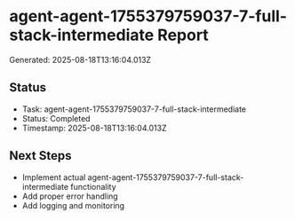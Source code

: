 # agent-agent-1755379759037-7-full-stack-intermediate Report

Generated: 2025-08-18T13:16:04.013Z

## Status
- Task: agent-agent-1755379759037-7-full-stack-intermediate
- Status: Completed
- Timestamp: 2025-08-18T13:16:04.013Z

## Next Steps
- Implement actual agent-agent-1755379759037-7-full-stack-intermediate functionality
- Add proper error handling
- Add logging and monitoring
